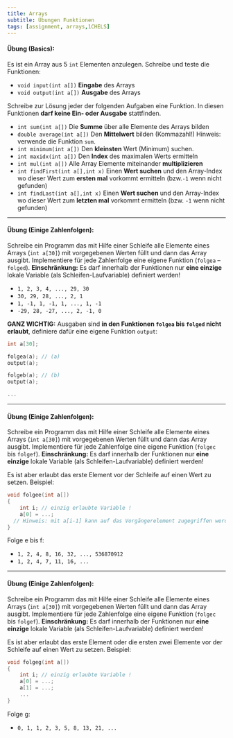 ```yaml
---
title: Arrays
subtitle: Übungen Funktionen
tags: [assignment, arrays,1CHELS]
---
```


#### **Übung (Basics):**

Es ist ein Array aus 5 `int` Elementen anzulegen.
Schreibe und teste die Funktionen:

- `void input(int a[])` **Eingabe** des Arrays
- `void output(int a[])` **Ausgabe** des Arrays 

Schreibe zur Lösung jeder der folgenden Aufgaben eine Funktion. In diesen Funktionen **darf keine Ein- oder Ausgabe** stattfinden.

- `int sum(int a[])` Die **Summe** über alle Elemente des Arrays bilden
- `double average(int a[])` Den **Mittelwert** bilden (Kommazahl!) Hinweis: verwende die Funktion `sum`.
- `int minimum(int a[])` Den **kleinsten** Wert (Minimum) suchen. 
- `int maxidx(int a[])` Den **Index** des maximalen Werts ermitteln
- `int mul(int a[])` Alle Array Elemente miteinander **multiplizieren**
- `int findFirst(int a[],int x)` Einen **Wert suchen** und den Array-Index wo dieser Wert zum **ersten mal** vorkommt ermitteln (bzw.`-1` wenn nicht gefunden)
- `int findLast(int a[],int x)` Einen **Wert suchen** und den Array-Index wo dieser Wert zum **letzten mal** vorkommt ermitteln (bzw. `-1` wenn nicht gefunden)




---
#### **Übung (Einige Zahlenfolgen):**

Schreibe ein Programm das mit Hilfe einer Schleife alle Elemente eines Arrays (`int a[30]`) mit vorgegebenen Werten füllt und dann das Array ausgibt. Implementiere für jede Zahlenfolge eine eigene Funktion (`folgea` – `folged`). **Einschränkung:** Es darf innerhalb der Funktionen nur **eine einzige** lokale Variable (als Schleifen-Laufvariable) definiert werden! 

- `1, 2, 3, 4, ..., 29, 30`
- `30, 29, 28, ..., 2, 1`
- `1, -1, 1, -1, 1, ..., 1, -1`
- `-29, 28, -27, ..., 2, -1, 0`

**GANZ WICHTIG:** Ausgaben sind **in den Funktionen `folgea`  bis `folged` nicht erlaubt**, definiere dafür eine eigene Funktion `output`:

```c
int a[30];

folgea(a); // (a)
output(a);

folgeb(a); // (b)
output(a);

...
```



---

#### **Übung (Einige Zahlenfolgen):**

Schreibe ein Programm das mit Hilfe einer Schleife alle Elemente eines Arrays (`int a[30]`) mit vorgegebenen Werten füllt und dann das Array ausgibt. Implementiere für jede Zahlenfolge eine eigene Funktion (`folgec` bis `folgef`). **Einschränkung:** Es darf innerhalb der Funktionen nur **eine einzige** lokale Variable (als Schleifen-Laufvariable) definiert werden! 

Es ist aber erlaubt das erste Element vor der Schleife auf einen Wert zu setzen. Beispiel:

```c
void folgee(int a[])
{
	int i; // einzig erlaubte Variable !
	a[0] = ...; 
  // Hinweis: mit a[i-1] kann auf das Vorgängerelement zugegriffen werden
}
```

Folge e bis f:

- `1, 2, 4, 8, 16, 32, ..., 536870912`
- `1, 2, 4, 7, 11, 16, ...`



---

#### **Übung (Einige Zahlenfolgen):**

Schreibe ein Programm das mit Hilfe einer Schleife alle Elemente eines Arrays (`int a[30]`) mit vorgegebenen Werten füllt und dann das Array ausgibt. Implementiere für jede Zahlenfolge eine eigene Funktion (`folgec` bis `folgef`). **Einschränkung:** Es darf innerhalb der Funktionen nur **eine einzige** lokale Variable (als Schleifen-Laufvariable) definiert werden! 

Es ist aber erlaubt das erste Element oder die ersten zwei Elemente vor der Schleife auf einen Wert zu setzen. Beispiel:

```c
void folgeg(int a[])
{
	int i; // einzig erlaubte Variable !
	a[0] = ...;
	a[1] = ...;
	...
}
```

Folge g:

- `0, 1, 1, 2, 3, 5, 8, 13, 21, ...`


